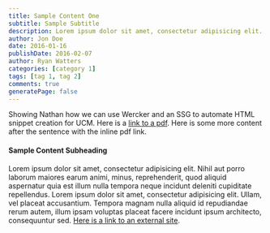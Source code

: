 ```yaml
---
title: Sample Content One
subtitle: Sample Subtitle
description: Lorem ipsum dolor sit amet, consectetur adipisicing elit. Ipsum quisquam et nostrum.
author: Jon Doe
date: 2016-01-16
publishDate: 2016-02-07
author: Ryan Watters
categories: [category 1]
tags: [tag 1, tag 2]
comments: true
generatePage: false
---
```


Showing Nathan how we can use Wercker and an SSG to automate HTML snippet creation for UCM. Here is a [link to a pdf](/my-random-pdf-filename.pdf). Here is some more content after the sentence with the inline pdf link.


#### Sample Content Subheading 

Lorem ipsum dolor sit amet, consectetur adipisicing elit. Nihil aut porro laborum maiores earum animi, minus, reprehenderit, quod aliquid aspernatur quia est illum nulla tempora neque incidunt deleniti cupiditate repellendus. Lorem ipsum dolor sit amet, consectetur adipisicing elit. Ullam, vel placeat accusantium. Tempora magnam nulla aliquid id repudiandae rerum autem, illum ipsam voluptas placeat facere incidunt ipsum architecto, consequuntur sed. [Here is a link to an external site](https://www.google.com). 
 
